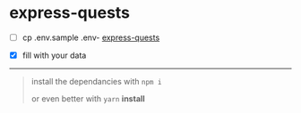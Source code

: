 # express-quests

- [ ] cp .env.sample .env- [express-quests](#express-quests)

- [x] fill with your data

---

> install the dependancies
> with `npm i`
>
> or even better with `yarn` **install**
